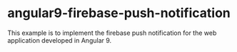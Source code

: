 # angular9-firebase-push-notification
This example is to implement the firebase push notification for the web application developed in Angular 9.
